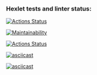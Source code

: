 ### Hexlet tests and linter status:
[![Actions Status](https://github.com/Al-kand/php-project-lvl1/workflows/hexlet-check/badge.svg)](https://github.com/Al-kand/php-project-lvl1/actions)

[![Maintainability](https://api.codeclimate.com/v1/badges/a99a88d28ad37a79dbf6/maintainability)](https://codeclimate.com/github/codeclimate/codeclimate/maintainability)

[![Actions Status](https://github.com/Al-kand/php-project-lvl1/workflows/linter-test/badge.svg)](https://github.com/Al-kand/php-project-lvl1/actions)

[![asciicast](https://asciinema.org/a/WGpXVd5yNeO7vpoVmjMBuoDCt.svg)](https://asciinema.org/a/WGpXVd5yNeO7vpoVmjMBuoDCt)

[![asciicast](https://asciinema.org/a/0VWkemCWwisr3hE74XUomJcTA.svg)](https://asciinema.org/a/0VWkemCWwisr3hE74XUomJcTA)